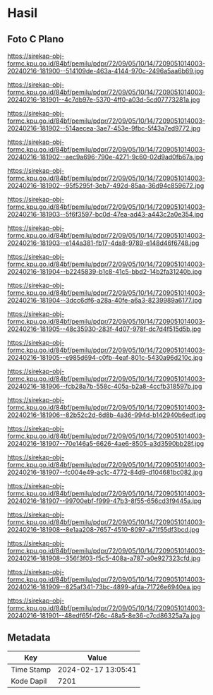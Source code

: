 # Hasil

## Foto C Plano

https://sirekap-obj-formc.kpu.go.id/84bf/pemilu/pdpr/72/09/05/10/14/7209051014003-20240216-181900--514109de-463a-4144-970c-2496a5aa6b69.jpg

https://sirekap-obj-formc.kpu.go.id/84bf/pemilu/pdpr/72/09/05/10/14/7209051014003-20240216-181901--4c7db97e-5370-4ff0-a03d-5cd07773281a.jpg

https://sirekap-obj-formc.kpu.go.id/84bf/pemilu/pdpr/72/09/05/10/14/7209051014003-20240216-181902--514aecea-3ae7-453e-9fbc-5f43a7ed9772.jpg

https://sirekap-obj-formc.kpu.go.id/84bf/pemilu/pdpr/72/09/05/10/14/7209051014003-20240216-181902--aec9a696-790e-4271-9c60-02d9ad0fb67a.jpg

https://sirekap-obj-formc.kpu.go.id/84bf/pemilu/pdpr/72/09/05/10/14/7209051014003-20240216-181902--95f5295f-3eb7-492d-85aa-36d94c859672.jpg

https://sirekap-obj-formc.kpu.go.id/84bf/pemilu/pdpr/72/09/05/10/14/7209051014003-20240216-181903--5f6f3597-bc0d-47ea-ad43-a443c2a0e354.jpg

https://sirekap-obj-formc.kpu.go.id/84bf/pemilu/pdpr/72/09/05/10/14/7209051014003-20240216-181903--e144a381-fb17-4da8-9789-e148d46f6748.jpg

https://sirekap-obj-formc.kpu.go.id/84bf/pemilu/pdpr/72/09/05/10/14/7209051014003-20240216-181904--b2245839-b1c8-41c5-bbd2-14b2fa31240b.jpg

https://sirekap-obj-formc.kpu.go.id/84bf/pemilu/pdpr/72/09/05/10/14/7209051014003-20240216-181904--3dcc6df6-a28a-40fe-a6a3-8239989a6177.jpg

https://sirekap-obj-formc.kpu.go.id/84bf/pemilu/pdpr/72/09/05/10/14/7209051014003-20240216-181905--48c35930-283f-4d07-978f-dc7d4f515d5b.jpg

https://sirekap-obj-formc.kpu.go.id/84bf/pemilu/pdpr/72/09/05/10/14/7209051014003-20240216-181905--e985d694-c0fb-4eaf-801c-5430a96d210c.jpg

https://sirekap-obj-formc.kpu.go.id/84bf/pemilu/pdpr/72/09/05/10/14/7209051014003-20240216-181906--fcb28a7b-558c-405a-b2a8-4ccfb318597b.jpg

https://sirekap-obj-formc.kpu.go.id/84bf/pemilu/pdpr/72/09/05/10/14/7209051014003-20240216-181906--82b52c2d-6d8b-4a36-994d-b142940b6edf.jpg

https://sirekap-obj-formc.kpu.go.id/84bf/pemilu/pdpr/72/09/05/10/14/7209051014003-20240216-181907--70e146a5-6626-4ae6-8505-a3d3590bb28f.jpg

https://sirekap-obj-formc.kpu.go.id/84bf/pemilu/pdpr/72/09/05/10/14/7209051014003-20240216-181907--fc004e49-ac1c-4772-84d9-d104681bc082.jpg

https://sirekap-obj-formc.kpu.go.id/84bf/pemilu/pdpr/72/09/05/10/14/7209051014003-20240216-181907--99700ebf-f999-47b3-8f55-656cd3f9445a.jpg

https://sirekap-obj-formc.kpu.go.id/84bf/pemilu/pdpr/72/09/05/10/14/7209051014003-20240216-181908--8e1aa208-7657-4510-8097-a71f55df3bcd.jpg

https://sirekap-obj-formc.kpu.go.id/84bf/pemilu/pdpr/72/09/05/10/14/7209051014003-20240216-181908--356f3f03-f5c5-408a-a787-a0e927323cfd.jpg

https://sirekap-obj-formc.kpu.go.id/84bf/pemilu/pdpr/72/09/05/10/14/7209051014003-20240216-181909--825af341-73bc-4899-afda-71726e6940ea.jpg

https://sirekap-obj-formc.kpu.go.id/84bf/pemilu/pdpr/72/09/05/10/14/7209051014003-20240216-181901--48edf65f-f26c-48a5-8e36-c7cd86325a7a.jpg


## Metadata

| Key        | Value               |
| ---------- | ------------------- |
| Time Stamp | 2024-02-17 13:05:41 |
| Kode Dapil | 7201                |



